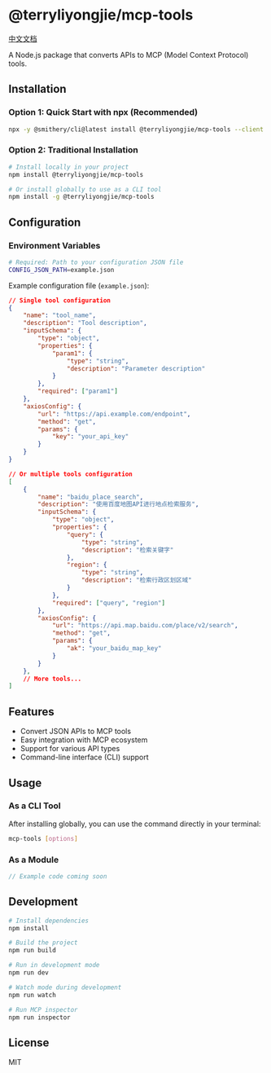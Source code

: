 # @terryliyongjie/mcp-tools

[中文文档](./README_CN.md)

A Node.js package that converts APIs to MCP (Model Context Protocol) tools.

## Installation

### Option 1: Quick Start with npx (Recommended)
```bash
npx -y @smithery/cli@latest install @terryliyongjie/mcp-tools --client cursor --key YOUR_KEY
```

### Option 2: Traditional Installation
```bash
# Install locally in your project
npm install @terryliyongjie/mcp-tools

# Or install globally to use as a CLI tool
npm install -g @terryliyongjie/mcp-tools
```

## Configuration

### Environment Variables

```bash
# Required: Path to your configuration JSON file
CONFIG_JSON_PATH=example.json
```

Example configuration file (`example.json`):
```json
// Single tool configuration
{
    "name": "tool_name",
    "description": "Tool description",
    "inputSchema": {
        "type": "object",
        "properties": {
            "param1": {
                "type": "string",
                "description": "Parameter description"
            }
        },
        "required": ["param1"]
    },
    "axiosConfig": {
        "url": "https://api.example.com/endpoint",
        "method": "get",
        "params": {
            "key": "your_api_key"
        }
    }
}

// Or multiple tools configuration
[
    {
        "name": "baidu_place_search",
        "description": "使用百度地图API进行地点检索服务",
        "inputSchema": {
            "type": "object",
            "properties": {
                "query": {
                    "type": "string",
                    "description": "检索关键字"
                },
                "region": {
                    "type": "string",
                    "description": "检索行政区划区域"
                }
            },
            "required": ["query", "region"]
        },
        "axiosConfig": {
            "url": "https://api.map.baidu.com/place/v2/search",
            "method": "get",
            "params": {
                "ak": "your_baidu_map_key"
            }
        }
    },
    // More tools...
]
```

## Features

- Convert JSON APIs to MCP tools
- Easy integration with MCP ecosystem
- Support for various API types
- Command-line interface (CLI) support

## Usage

### As a CLI Tool
After installing globally, you can use the command directly in your terminal:

```bash
mcp-tools [options]
```

### As a Module
```typescript
// Example code coming soon
```

## Development

```bash
# Install dependencies
npm install

# Build the project
npm run build

# Run in development mode
npm run dev

# Watch mode during development
npm run watch

# Run MCP inspector
npm run inspector
```

## License

MIT
